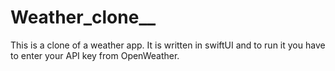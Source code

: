# Weather_clone__
This is a clone of a weather app. It is written in swiftUI and to run it you have to enter your API key from OpenWeather.
